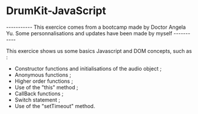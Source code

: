 # DrumKit-JavaScript

----------- This exercice comes from a bootcamp made by Doctor Angela Yu. Some personnalisations and updates have been made by myself -----------

This exercice shows us some basics Javascript and DOM concepts, such as :

- Constructor functions and initialisations of the audio object ;
- Anonymous functions ;
- Higher order functions ;
- Use of the "this" method ;
- CallBack functions ;
- Switch statement ;
- Use of the "setTimeout" method.
